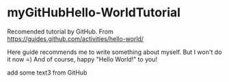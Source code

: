 # myGitHubHello-WorldTutorial
Recomended tutorial by GitHub.
From https://guides.github.com/activities/hello-world/

Here guide recommends me to write something about myself. But I won't do it now =)
And of course, happy "Hello World!" to you!

add some text3 from GitHub
